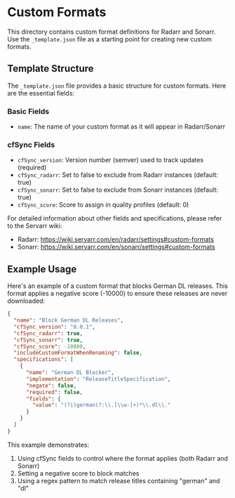 # Custom Formats

This directory contains custom format definitions for Radarr and Sonarr. Use the `_template.json` file as a starting point for creating new custom formats.

## Template Structure

The `_template.json` file provides a basic structure for custom formats. Here are the essential fields:

### Basic Fields
- `name`: The name of your custom format as it will appear in Radarr/Sonarr

### cfSync Fields
- `cfSync_version`: Version number (semver) used to track updates (required)
- `cfSync_radarr`: Set to false to exclude from Radarr instances (default: true)
- `cfSync_sonarr`: Set to false to exclude from Sonarr instances (default: true)
- `cfSync_score`: Score to assign in quality profiles (default: 0)

For detailed information about other fields and specifications, please refer to the Servarr wiki:
- Radarr: https://wiki.servarr.com/en/radarr/settings#custom-formats
- Sonarr: https://wiki.servarr.com/en/sonarr/settings#custom-formats

## Example Usage

Here's an example of a custom format that blocks German DL releases. This format applies a negative score (-10000) to ensure these releases are never downloaded:

```json
{
  "name": "Block German DL Releases",
  "cfSync_version": "0.0.1",
  "cfSync_radarr": true,
  "cfSync_sonarr": true,
  "cfSync_score": -10000,
  "includeCustomFormatWhenRenaming": false,
  "specifications": [
    {
      "name": "German DL Blocker",
      "implementation": "ReleaseTitleSpecification",
      "negate": false,
      "required": false,
      "fields": {
        "value": "(?i)german(?:\\.[\\w-]+)*\\.dl\\."
      }
    }
  ]
}
```

This example demonstrates:
1. Using cfSync fields to control where the format applies (both Radarr and Sonarr)
2. Setting a negative score to block matches
3. Using a regex pattern to match release titles containing "german" and "dl"

